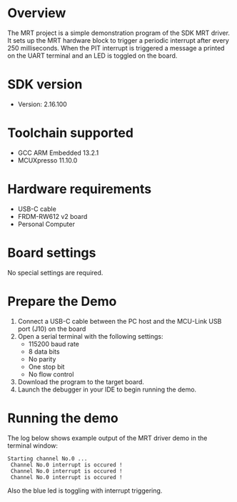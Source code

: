 Overview
========
The MRT project is a simple demonstration program of the SDK MRT driver. It sets up the MRT
hardware block to trigger a periodic interrupt after every 250 milliseconds. When the PIT interrupt is triggered
a message a printed on the UART terminal and an LED is toggled on the board.

SDK version
===========
- Version: 2.16.100

Toolchain supported
===================
- GCC ARM Embedded  13.2.1
- MCUXpresso  11.10.0

Hardware requirements
=====================
- USB-C cable
- FRDM-RW612 v2 board
- Personal Computer

Board settings
==============
No special settings are required.

Prepare the Demo
================
1.  Connect a USB-C cable between the PC host and the MCU-Link USB port (J10) on the board
2.  Open a serial terminal with the following settings:
    - 115200 baud rate
    - 8 data bits
    - No parity
    - One stop bit
    - No flow control
3.  Download the program to the target board.
4.  Launch the debugger in your IDE to begin running the demo.

Running the demo
================
The log below shows example output of the MRT driver demo in the terminal window:
~~~~~~~~~~~~~~~~~~~~~~~~~~~~~~~~~~~
Starting channel No.0 ...
 Channel No.0 interrupt is occured !
 Channel No.0 interrupt is occured !
 Channel No.0 interrupt is occured !
~~~~~~~~~~~~~~~~~~~~~~~~~~~~~~~~~~~
Also the blue led is toggling with interrupt triggering.
